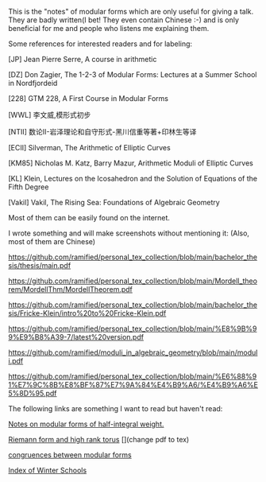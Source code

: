 This is the "notes" of modular forms which are only useful for giving a talk. They are badly written(I bet! They even contain Chinese :-) and is only beneficial for me and people who listens me explaining them.



Some references for interested readers and for labeling:

[JP] Jean Pierre Serre, A course in arithmetic

[DZ] Don Zagier, The 1-2-3 of Modular Forms: Lectures at a Summer School in Nordfjordeid

[228] GTM 228, A First Course in Modular Forms

[WWL] 李文威,模形式初步

[NTII] 数论II-岩泽理论和自守形式-黑川信重等著+印林生等译

[ECII] Silverman, The Arithmetic of Elliptic Curves

[KM85] Nicholas M. Katz, Barry Mazur, Arithmetic Moduli of Elliptic Curves

[KL] Klein, Lectures on the Icosahedron and the Solution of Equations of the Fifth Degree

[Vakil] Vakil, The Rising Sea: Foundations of Algebraic Geometry

Most of them can be easily found on the internet.



I wrote something and will make screenshots without mentioning it: (Also, most of them are Chinese)

https://github.com/ramified/personal_tex_collection/blob/main/bachelor_thesis/thesis/main.pdf

https://github.com/ramified/personal_tex_collection/blob/main/Mordell_theorem/MordellThm/MordellTheorem.pdf

https://github.com/ramified/personal_tex_collection/blob/main/bachelor_thesis/Fricke-Klein/intro%20to%20Fricke-Klein.pdf

https://github.com/ramified/personal_tex_collection/blob/main/%E8%9B%99%E9%B8%A39-7/latest%20version.pdf

https://github.com/ramified/moduli_in_algebraic_geometry/blob/main/moduli.pdf

https://github.com/ramified/personal_tex_collection/blob/main/%E6%88%91%E7%9C%8B%E8%BF%87%E7%9A%84%E4%B9%A6/%E4%B9%A6%E5%8D%95.pdf



The following links are something I want to read but haven't read:

[Notes on modular forms of half-integral weight.](https://www.ma.imperial.ac.uk/~buzzard/maths/research/notes/modular_forms_of_half_integral_weight.pdf)

[Riemann form and high rank torus](https://math.stanford.edu/~conrad/vigregroup/vigre04/abvaran.pdf) 
[](change pdf to tex)

[congruences between modular forms](https://swc-math.github.io/aws/2013/2013CalegariLectureNotes.pdf)

[Index of Winter Schools](https://swc-math.github.io/aws/index.html)